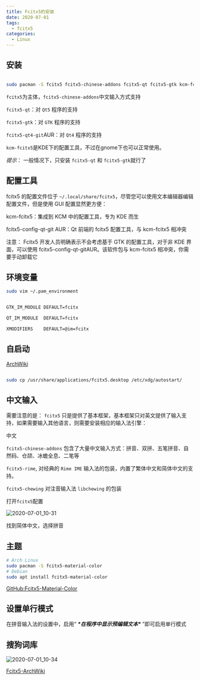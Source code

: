 ```yaml
---
title: Fcitx5的安装
date: 2020-07-01
tags:
  - fcitx5
categories:
  - Linux
---
```


## 安装


```bash

sudo pacman -S fcitx5 fcitx5-chinese-addons fcitx5-qt fcitx5-gtk kcm-fcitx5

```

`fcitx5`为主体，`fcitx5-chinese-addons`中文输入方式支持

`fcitx5-qt`：对 `Qt5` 程序的支持

`fcitx5-gtk`：对 `GTK` 程序的支持

`fcitx5-qt4-git`AUR：对 `Qt4` 程序的支持

`kcm-fcitx5`是KDE下的配置工具，不过在gnome下也可以正常使用。

*_提示_*： 一般情况下，只安装 `fcitx5-qt` 和 `fcitx5-gtk`就行了

## 配置工具

fcitx5 的配置文件位于 `~/.local/share/fcitx5`，尽管您可以使用文本编辑器编辑配置文件，但是使用 GUI 配置显然更方便：

kcm-fcitx5：集成到 KCM 中的配置工具，专为 KDE 而生

fcitx5-config-qt-git AUR：Qt 前端的 fcitx5 配置工具，与 kcm-fcitx5 相冲突

注意： Fcitx5 开发人员明确表示不会考虑基于 GTK 的配置工具，对于非 KDE 界面，可以使用 fcitx5-config-qt-gitAUR。该软件包与 kcm-fcitx5 相冲突，你需要手动卸载它

## 环境变量

```bash
sudo vim ~/.pam_environment
```

```bash

GTK_IM_MODULE DEFAULT=fcitx

QT_IM_MODULE  DEFAULT=fcitx

XMODIFIERS    DEFAULT=@im=fcitx

```

## 自启动

[ArchWiki](https://wiki.archlinux.org/index.php/Fcitx_(%E7%AE%80%E4%BD%93%E4%B8%AD%E6%96%87)#%E6%A1%8C%E9%9D%A2%E7%8E%AF%E5%A2%83%E4%B8%8B%E8%87%AA%E5%8A%A8%E5%90%AF%E5%8A%A8)


```bash

sudo cp /usr/share/applications/fcitx5.desktop /etc/xdg/autostart/

```

## 中文输入

需要注意的是： `fcitx5` 只是提供了基本框架，基本框架只对英文提供了输入支持，如果需要输入其他语言，则需要安装相应的输入法引擎：

中文

`fcitx5-chinese-addons` 包含了大量中文输入方式：拼音、双拼、五笔拼音、自然码、仓颉、冰蟾全息、二笔等

`fcitx5-rime`, 对经典的 `Rime IME` 输入法的包装，内置了繁体中文和简体中文的支持。

`fcitx5-chewing` 对注音输入法 `libchewing` 的包装

打开`fcitx5`配置

![2020-07-01_10-31](https://cdn.jsdelivr.net/gh/qbmzc/images/1593570944_20200701103319835_390499672.png)

找到简体中文，选择拼音

## 主题

```bash
# Arch Linux
sudo pacman -S fcitx5-material-color
# Debian 
sudo apt install fcitx5-material-color
```

[GitHub:Fcitx5-Material-Color](https://github.com/hosxy/Fcitx5-Material-Color)

## 设置单行模式

在拼音输入法的设置中，启用“ ***\*在程序中显示预编辑文本\**** ”即可启用单行模式

## 搜狗词库

![2020-07-01_10-34](https://cdn.jsdelivr.net/gh/qbmzc/images/1593570945_20200701103526160_1345697393.png)

[Fcitx5-ArchWiki](https://wiki.archlinux.org/index.php/Fcitx5_(%E7%AE%80%E4%BD%93%E4%B8%AD%E6%96%87))